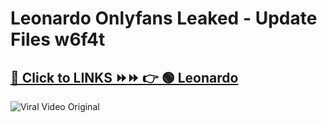 
 # Leonardo Onlyfans Leaked - Update Files w6f4t

## <h2><a href="https://clipsfans.com/Leonardo&ref=git">🔗 Click to LINKS ⏩⏩ 👉 🟢 Leonardo </a></h2>

<a href="https://clipsfans.com/Leonardo&ref=git" rel="nofollow" data-target="animated-image.originalLink"><img src="https://i.ibb.co.com/xMMVF88/686577567.gif" alt="Viral Video Original" style="max-width: 100%; display: inline-block;" data-target="animated-image.originalImage"></a>

